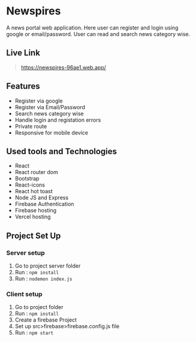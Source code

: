 # Newspires
A news portal web application. Here user can register and login using google or email/password. User can read and search news category wise. <br/>

## Live Link
>https://newspires-96ae1.web.app/ 

<h2>Features</h2>
<ul>
    <li>Register via google</li>
    <li>Register via Email/Password</li>
    <li>Search news category wise</li>
    <li>Handle login and registation errors</li>
    <li>Private route</li>
    <li>Responsive for mobile device</li>
</ul>


<h2>Used tools and Technologies</h2>
<ul>
    <li>React</li>
    <li>React router dom</li>
    <li>Bootstrap</li>
    <li>React-icons</li>
    <li>React hot toast</li>
    <li>Node JS and Express</li>
    <li>Firebase Authentication</li>
    <li>Firebase hosting</li>
    <li>Vercel hosting</li>

</ul>


<h2>Project Set Up</h2>

### Server setup

<ol>
   <li>Go to project server folder</li>
   <li>Run : <code>npm install</code></li>
   <li>Run : <code>nodemon index.js</code></li>
</ol>

### Client setup

<ol>
   <li>Go to project folder</li>
   <li>Run : <code>npm install</code></li>
   <li>Create a firebase Project</li>
   <li>Set up src>firebase>firebase.config.js file</li>
   <li>Run : <code>npm start</code></li>

</ol>